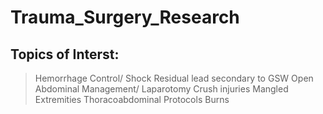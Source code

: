 # Trauma_Surgery_Research

## Topics of Interst:

> Hemorrhage Control/ Shock
> Residual lead secondary to GSW
> Open Abdominal Management/ Laparotomy
> Crush injuries
> Mangled Extremities
> Thoracoabdominal Protocols
> Burns

